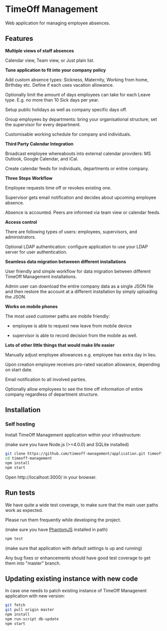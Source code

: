
# TimeOff Management

Web application for managing employee absences.

## Features

**Multiple views of staff absences**

Calendar view, Team view, or Just plain list.

**Tune application to fit into your company policy**

Add custom absence types: Sickness, Maternity, Working from home, Birthday etc. Define if each uses vacation allowance.

Optionally limit the amount of days employees can take for each Leave type. E.g. no more than 10 Sick days per year.

Setup public holidays as well as company specific days off.

Group employees by departments: bring your organisational structure, set the supervisor for every department.

Customisable working schedule for company and individuals.

**Third Party Calendar Integration**

Broadcast employee whereabouts into external calendar providers: MS Outlook, Google Calendar, and iCal.

Create calendar feeds for individuals, departments or entire company.

**Three Steps Workflow**

Employee requests time off or revokes existing one.

Supervisor gets email notification and decides about upcoming employee absence.

Absence is accounted. Peers are informed via team view or calendar feeds.

**Access control**

There are following types of users: employees, supervisors, and administrators.

Optional LDAP authentication: configure application to use your LDAP server for user authentication.

**Seamless data migration betweeen different installations**

User friendly and simple workflow for data migration between different TimeOff Management installations.

Admin user can download the entire company data as a single JSON file and then restore the account at a different installation by simply uploading the JSON.

**Works on mobile phones**

The most used customer paths are mobile friendly:

* employee is able to request new leave from mobile device

* supervisor is able to record decision from the mobile as well.

**Lots of other little things that would make life easier**

Manually adjust employee allowances
e.g. employee has extra day in lieu.

Upon creation employee receives pro-rated vacation allowance, depending on start date.

Email notification to all involved parties.

Optionally allow employees to see the time off information of entire company regardless of department structure.

## Installation

### Self hosting

Install TimeOff Management application within your infrastructure:

(make sure you have Node.js (>=4.0.0) and SQLite installed)

```bash
git clone https://github.com/timeoff-management/application.git timeoff-management
cd timeoff-management
npm install
npm start
```
Open http://localhost:3000/ in your browser.

## Run tests

We have quite a wide test coverage, to make sure that the main user paths work as expected.

Please run them frequently while developing the project.

(make sure you have [PhantomJS](http://phantomjs.org/download.html) installed in path)

```bash
npm test
```

(make sure that application with default settings is up and running)

Any bug fixes or enhancements should have good test coverage to get them into "master" branch.

## Updating existing instance with new code

In case one needs to patch existing instance of TimeOff Managenent application with new version:

```bash
git fetch
git pull origin master
npm install
npm run-script db-update
npm start
```
